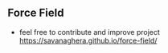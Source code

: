 ## Force Field

- feel free to contribute and improve project
https://savanaghera.github.io/force-field/